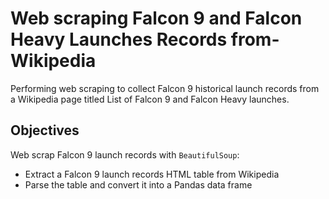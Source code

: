 # Web scraping Falcon 9 and Falcon Heavy Launches Records from-Wikipedia
Performing web scraping to collect Falcon 9 historical launch records from a Wikipedia page titled List of Falcon 9 and Falcon Heavy launches.
## Objectives
Web scrap Falcon 9 launch records with `BeautifulSoup`: 
- Extract a Falcon 9 launch records HTML table from Wikipedia
- Parse the table and convert it into a Pandas data frame

